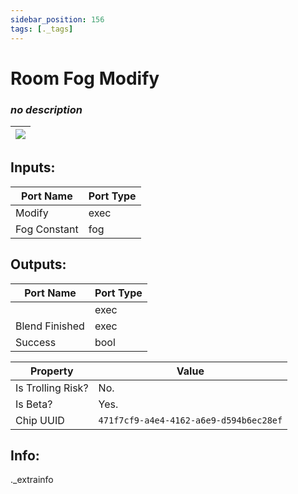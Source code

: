 ```yaml
---
sidebar_position: 156
tags: [._tags]
---
```


# Room Fog Modify


### *no description*

| ![](https://images-ext-2.discordapp.net/external/MPmIaQzlEPmgGWlgi-WxBBXt0Bjv_zWPkg1y1f_sy3s/https/www.recroomcircuits.com/image/circuit/absolute-value?width=206&height=108) |
|-----|

## Inputs:
| Port Name | Port Type |
|-----------|-----------|
| Modify | exec |
| Fog Constant | fog |

## Outputs:
| Port Name | Port Type |
|-----------|-----------|
|  | exec |
| Blend Finished | exec |
| Success | bool | 

| Property  | Value |
|-------------------|-----------|
| Is Trolling Risk? | No. |
| Is Beta? | Yes. |
| Chip UUID | `471f7cf9-a4e4-4162-a6e9-d594b6ec28ef` |

## Info:
._extrainfo